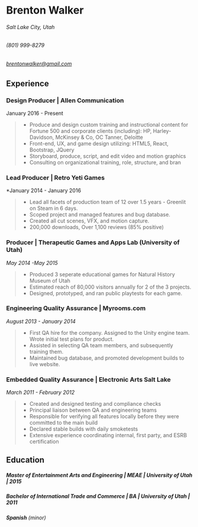# Brenton Walker
> 
###### Salt Lake City, Utah
###### (801) 999-8279
###### brentonwalker@gmail.com

## Experience

### **Design Producer** | Allen Communication
January 2016 - Present
>    * Produce and design custom training and instructional content for Fortune 500 and corporate clients (including): HP, Harley-Davidson, McKinsey & Co, OC Tanner, Deloitte
>    * Front-end, UX, and game design utilizing: HTML5, React, Bootstrap, JQuery
>    * Storyboard, produce, script, and edit video and motion graphics
>    * Consulting on organizational training, role, structure, and bran

### **Lead Producer** | Retro Yeti Games
*January 2014 - January 2016
>    *  Lead all facets of production team of 12 over 1.5 years - Greenlit on Steam in 6 days.
>    *  Scoped project and managed features and bug database.
>    *  Created all cut scenes, VFX, and motion capture.
>    *  200,000 downloads,  Over 1,100 reviews (85% positive)

### **Producer** | Therapeutic Games and Apps Lab (University of Utah)
*May 2014 -May 2015*
>    *   Produced 3 seperate educational games for Natural History Museum of Utah 
>    *   Estimated reach of 80,000 visitors annually for 2 of the 3 projects. 
>    *   Designed, prototyped, and ran public playtests for each game.

### **Engineering Quality Assurance** | Myrooms.com
*August 2013 - January 2014*
>    *   First QA hire for the company. Assigned to the Unity engine team. Wrote initial test plans for product. 
>    *   Assisted in selecting QA team members, and subsequently training them. 
>    *   Maintained bug database, and promoted development builds to live website.

### **Embedded Quality Assurance** | Electronic Arts Salt Lake
*March 2011 - February 2012*
>    *   Created and designed testing and compliance checks
>    *   Principal liaison between QA and engineering teams
>    *   Responsible for verifying all features locally before they were committed to the main build
>    *   Declared stable builds with daily smoketests 
>    *   Extensive experience coordinating internal, first party, and ESRB certification


## Education
##### **Master of Entertainment Arts and Engineering** | MEAE | University of Utah | 2015
##### **Bachelor of International Trade and Commerce** | BA | University of Utah  | 2011
###### **Spanish** (minor)
